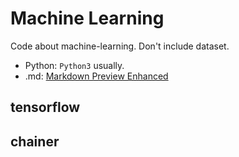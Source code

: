 Machine Learning
========
Code about machine-learning.
Don't include dataset.

* Python: `Python3` usually.
* .md: [Markdown Preview Enhanced](https://github.com/shd101wyy/markdown-preview-enhanced "One of the 'BEST' markdown preview extensions for Atom editor!")

tensorflow
----


chainer
----

